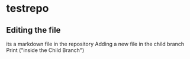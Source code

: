 # testrepo
## Editing the file
its a markdown file in the repository
Adding a new file in the child branch
Print ("inside the Child Branch")
